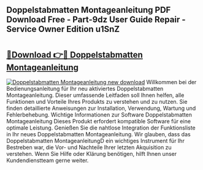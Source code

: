## Doppelstabmatten Montageanleitung PDF Download Free - Part-9dz User Guide Repair - Service Owner Edition u1SnZ

# <h2><a href="http://df7iq56.blite.top/?on=Doppelstabmatten+Montageanleitung">🔗Download 👉🔴 Doppelstabmatten Montageanleitung</a></h2>

[![Doppelstabmatten Montageanleitung new download](https://i.imgur.com/lujVjoI.png)](http://df7iq56.blite.top/?on=Doppelstabmatten+Montageanleitung)
Willkommen bei der Bedienungsanleitung für Ihr neu aktiviertes Doppelstabmatten Montageanleitung. Dieser umfassende Leitfaden soll Ihnen helfen, alle Funktionen und Vorteile Ihres Produkts zu verstehen und zu nutzen. Sie finden detaillierte Anweisungen zur Installation, Verwendung, Wartung und Fehlerbehebung. Wichtige Informationen zur Software Doppelstabmatten Montageanleitung Dieses Produkt erfordert kompatible Software für eine optimale Leistung. Genießen Sie die nahtlose Integration der Funktionsliste in Ihr neues Doppelstabmatten Montageanleitung. Wir glauben, dass das Doppelstabmatten MontageanleitungD ein wichtiges Instrument für Ihr Bestreben war, die Vor- und Nachteile Ihrer letzten Akquisition zu verstehen. Wenn Sie Hilfe oder Klärung benötigen, hilft Ihnen unser Kundendienstteam gerne weiter.
